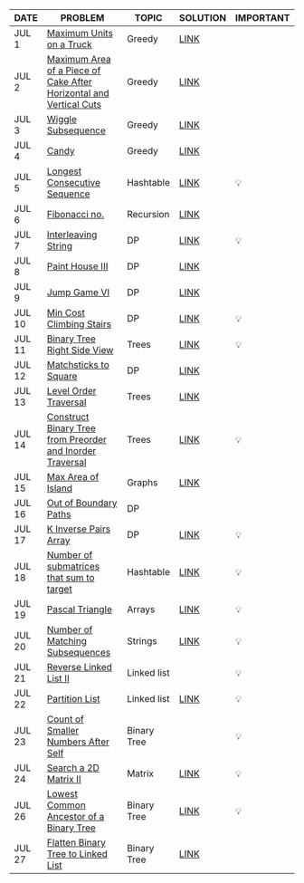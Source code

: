 |DATE|PROBLEM|TOPIC|SOLUTION|IMPORTANT|
|----|-------|-----|--------|---------|
|JUL 1|[Maximum Units on a Truck](https://leetcode.com/problems/maximum-units-on-a-truck/)|Greedy|[LINK](https://github.com/utkarsh006/LeetCode-Grind/blob/main/JULY%20CHALLENGES/Jul%201_Maximum%20Units%20on%20a%20Truck.cpp)|
|JUL 2|[Maximum Area of a Piece of Cake After Horizontal and Vertical Cuts](https://leetcode.com/problems/maximum-area-of-a-piece-of-cake-after-horizontal-and-vertical-cuts/)|Greedy|[LINK](https://github.com/utkarsh006/LeetCode-Grind/blob/main/JULY%20CHALLENGES/Jul%202_Maximum%20Area%20of%20a%20Piece%20of%20Cake%20After%20Horizontal%20and%20Vertical%20Cuts.cpp)|
|JUL 3|[Wiggle Subsequence](https://leetcode.com/problems/wiggle-subsequence/)|Greedy|[LINK](https://github.com/utkarsh006/LeetCode-Grind/blob/main/JULY%20CHALLENGES/Jul%203_Wiggle%20Subsequence.cpp)|
|JUL 4|[Candy](https://leetcode.com/problems/candy/)|Greedy|[LINK](https://github.com/utkarsh006/LeetCode-Grind/blob/main/JULY%20CHALLENGES/Jul%204_Candy.cpp)|
|JUL 5|[Longest Consecutive Sequence](https://leetcode.com/problems/longest-consecutive-sequence/)|Hashtable|[LINK](https://github.com/utkarsh006/LeetCode-Grind/blob/main/JULY%20CHALLENGES/Jul%205_Longest%20Consecutive%20Sequence.cpp)|💡
|JUL 6|[Fibonacci no.](https://leetcode.com/problems/fibonacci-number/)|Recursion|[LINK](https://github.com/utkarsh006/LeetCode-Grind/blob/main/JULY%20CHALLENGES/Jul%206_Fibonacci%20number.cpp)|
|JUL 7|[Interleaving String](https://leetcode.com/problems/interleaving-string/)|DP|[LINK](https://github.com/utkarsh006/LeetCode-Grind/blob/main/JULY%20CHALLENGES/Jul%207_Interleaving%20String.cpp)|💡
|JUL 8|[Paint House III](https://leetcode.com/problems/paint-house-iii/)|DP|[LINK](https://github.com/utkarsh006/LeetCode-Grind/blob/main/JULY%20CHALLENGES/Jul%208_Paint%20House%20III.cpp)|
|JUL 9|[Jump Game VI](https://leetcode.com/problems/jump-game-vi/)|DP|[LINK](https://github.com/utkarsh006/LeetCode-Grind/blob/main/JULY%20CHALLENGES/Jul%209_Jump%20Game%20VI.cpp)|
|JUL 10|[ Min Cost Climbing Stairs](https://leetcode.com/problems/min-cost-climbing-stairs/)|DP|[LINK](https://github.com/utkarsh006/LeetCode-Grind/blob/main/JULY%20CHALLENGES/Jul%2010_Min%20Cost%20Climbing%20Stairs.cpp)|💡
|JUL 11|[Binary Tree Right Side View](https://leetcode.com/problems/binary-tree-right-side-view/)|Trees|[LINK](https://github.com/utkarsh006/LeetCode-Grind/blob/main/JULY%20CHALLENGES/Jul%2011_Binary%20Tree%20Right%20Side%20View.cpp)|💡
|JUL 12|[Matchsticks to Square](https://leetcode.com/problems/matchsticks-to-square/)|DP|[LINK](https://github.com/utkarsh006/LeetCode-Grind/blob/main/JULY%20CHALLENGES/Jul%2012_Matchsticks%20to%20Square.cpp)|
|JUL 13|[Level Order Traversal](https://leetcode.com/problems/binary-tree-level-order-traversal/)|Trees|[LINK](https://github.com/utkarsh006/LeetCode-Grind/blob/main/JULY%20CHALLENGES/Jul%2013_Level%20Order%20Traversal.cpp)|
|JUL 14|[Construct Binary Tree from Preorder and Inorder Traversal](https://leetcode.com/problems/construct-binary-tree-from-preorder-and-inorder-traversal/)|Trees|[LINK](https://github.com/utkarsh006/LeetCode-Grind/blob/main/JULY%20CHALLENGES/Jul%2014%20_Construct%20Binary%20Tree%20from%20Preorder%20and%20Inorder%20Traversal.cpp)|💡
|JUL 15|[Max Area of Island](https://leetcode.com/problems/max-area-of-island/)|Graphs|[LINK](https://github.com/utkarsh006/LeetCode-Grind/blob/main/JULY%20CHALLENGES/Jul%2015%20Max_area_of_island.cpp)|
|JUL 16|[Out of Boundary Paths](https://leetcode.com/problems/out-of-boundary-paths/)|DP||
|JUL 17|[K Inverse Pairs Array](https://leetcode.com/problems/k-inverse-pairs-array/)|DP|[LINK](https://github.com/utkarsh006/LeetCode-Grind/blob/main/JULY%20CHALLENGES/Jul%2017_%20K%20Inverse%20Pairs%20Array.cpp)|💡
|JUL 18|[Number of submatrices that sum to target](https://leetcode.com/problems/number-of-submatrices-that-sum-to-target/)|Hashtable|[LINK](https://github.com/utkarsh006/LeetCode-Grind/blob/main/JULY%20CHALLENGES/Jul%2018_%20Number%20of%20Submatrices%20That%20Sum%20to%20Target.cpp)|💡
|JUL 19|[Pascal Triangle](https://leetcode.com/problems/pascals-triangle/)|Arrays|[LINK](https://github.com/utkarsh006/LeetCode-Grind/blob/main/JULY%20CHALLENGES/Jul%2019_%20Pascal%20Triangle.cpp)|💡
|JUL 20|[Number of Matching Subsequences](https://leetcode.com/problems/number-of-matching-subsequences/)|Strings|[LINK](https://github.com/utkarsh006/LeetCode-Grind/blob/main/JULY%20CHALLENGES/Jul%2020_%20Number%20of%20Matching%20Subsequences.cpp)|💡
|JUL 21|[Reverse Linked List II](https://leetcode.com/problems/reverse-linked-list-ii/)|Linked list||💡
|JUL 22|[Partition List](https://leetcode.com/problems/partition-list/)|Linked list|[LINK](https://github.com/utkarsh006/LeetCode-Grind/blob/main/JULY%20CHALLENGES/Jul%2022_Partition%20List.cpp)|💡
|JUL 23|[Count of Smaller Numbers After Self](https://leetcode.com/problems/count-of-smaller-numbers-after-self/)|Binary Tree||💡
|JUL 24|[Search a 2D Matrix II](https://leetcode.com/problems/search-a-2d-matrix-ii/)|Matrix|[LINK](https://github.com/utkarsh006/LeetCode-Grind/blob/main/JULY%20CHALLENGES/Jul%2024_Search%20a%202D%20Matrix%20II.cpp)|💡
|JUL 26| [Lowest Common Ancestor of a Binary Tree](https://leetcode.com/problems/lowest-common-ancestor-of-a-binary-tree/) | Binary Tree |[LINK](https://github.com/utkarsh006/LeetCode-Grind/blob/main/JULY%20CHALLENGES/JUL%2026_LCA%20of%20Binary%20Tree.md)|💡|
|JUL 27| [Flatten Binary Tree to Linked List](https://leetcode.com/problems/flatten-binary-tree-to-linked-list/) | Binary Tree |[LINK](https://github.com/utkarsh006/LeetCode-Grind/blob/main/JULY%20CHALLENGES/JUL%2027_Flatten%20Binary%20Tree%20to%20Linked%20List.cpp)|
